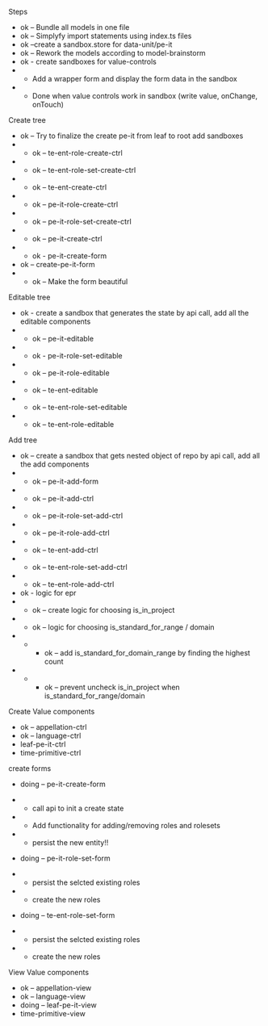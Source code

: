 Steps
* ok – Bundle all models in one file
* ok – Simplyfy import statements using index.ts files
* ok –create a sandbox.store for data-unit/pe-it
* ok – Rework the models according to model-brainstorm
* ok - create sandboxes for value-controls
* * Add a wrapper form and display the form data in the sandbox
* * Done when value controls work in sandbox (write value, onChange, onTouch)

Create tree
* ok – Try to finalize the create pe-it  from leaf to root add sandboxes 
* * ok – te-ent-role-create-ctrl
* * ok – te-ent-role-set-create-ctrl
* * ok – te-ent-create-ctrl
* * ok – pe-it-role-create-ctrl
* * ok – pe-it-role-set-create-ctrl
* * ok – pe-it-create-ctrl
* * ok - pe-it-create-form
* ok – create-pe-it-form
* * ok – Make the  form beautiful


Editable tree
* ok - create a sandbox that generates the state by api call, add all the editable components
* * ok – pe-it-editable
* * ok - pe-it-role-set-editable
* * ok – pe-it-role-editable
* * ok – te-ent-editable
* * ok – te-ent-role-set-editable
* * ok – te-ent-role-editable



Add tree
* ok – create a sandbox that gets nested object of repo by api call, add all the add components
* * ok – pe-it-add-form
* * ok – pe-it-add-ctrl
* * ok – pe-it-role-set-add-ctrl
* * ok – pe-it-role-add-ctrl
* * ok – te-ent-add-ctrl
* * ok – te-ent-role-set-add-ctrl
* * ok – te-ent-role-add-ctrl
* ok - logic for epr
* * ok – create logic for choosing is_in_project
* * ok – logic for choosing is_standard_for_range / domain
* * * ok – add is_standard_for_domain_range by finding the highest count
* * * ok – prevent uncheck is_in_project when is_standard_for_range/domain


Create Value components
* ok – appellation-ctrl
* ok – language-ctrl
* leaf-pe-it-ctrl
* time-primitive-ctrl

create forms
* doing – pe-it-create-form
* * call api to init a create state
* * Add functionality for adding/removing roles and rolesets 
* * persist the new entity!!



* doing – pe-it-role-set-form
* * persist the selcted existing roles
* * create the new roles

* doing – te-ent-role-set-form
* * persist the selcted existing roles
* * create the new roles


View Value components
* ok – appellation-view
* ok – language-view
* doing – leaf-pe-it-view
* time-primitive-view



